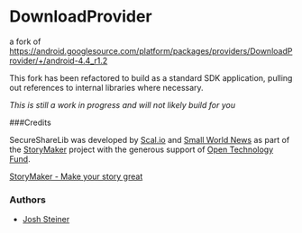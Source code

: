DownloadProvider
================

a fork of https://android.googlesource.com/platform/packages/providers/DownloadProvider/+/android-4.4_r1.2

This fork has been refactored to build as a standard SDK application, pulling out references to internal libraries where necessary. 

*This is still a work in progress and will not likely build for you*

###Credits

SecureShareLib was developed by [Scal.io](http://scal.io) and [Small World News](http://smallworldnews.tv/) as part of the [StoryMaker](http://storymaker.cc/) project with the generous support of [Open Technology Fund](https://www.opentechfund.org/).

[StoryMaker - Make your story great](http://storymaker.cc/)

### Authors

- [Josh Steiner](https://github.com/vitriolix/)
